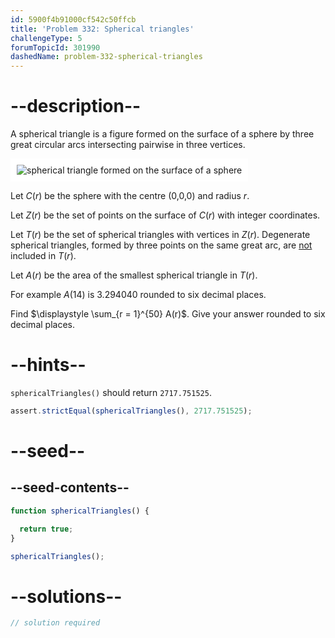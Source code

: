 ```yaml
---
id: 5900f4b91000cf542c50ffcb
title: 'Problem 332: Spherical triangles'
challengeType: 5
forumTopicId: 301990
dashedName: problem-332-spherical-triangles
---
```


# --description--

A spherical triangle is a figure formed on the surface of a sphere by three great circular arcs intersecting pairwise in three vertices.

<img class="img-responsive center-block" alt="spherical triangle formed on the surface of a sphere" src="https://cdn.freecodecamp.org/curriculum/project-euler/spherical-triangles.jpg" style="background-color: white; padding: 10px;">

Let $C(r)$ be the sphere with the centre (0,0,0) and radius $r$.

Let $Z(r)$ be the set of points on the surface of $C(r)$ with integer coordinates.

Let $T(r)$ be the set of spherical triangles with vertices in $Z(r)$. Degenerate spherical triangles, formed by three points on the same great arc, are <u>not</u> included in $T(r)$.

Let $A(r)$ be the area of the smallest spherical triangle in $T(r)$.

For example $A(14)$ is 3.294040 rounded to six decimal places.

Find $\displaystyle \sum_{r = 1}^{50} A(r)$. Give your answer rounded to six decimal places.

# --hints--

`sphericalTriangles()` should return `2717.751525`.

```js
assert.strictEqual(sphericalTriangles(), 2717.751525);
```

# --seed--

## --seed-contents--

```js
function sphericalTriangles() {

  return true;
}

sphericalTriangles();
```

# --solutions--

```js
// solution required
```
